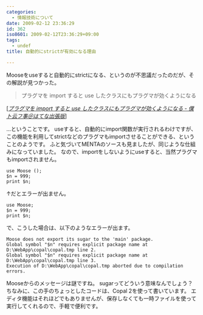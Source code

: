 ```yaml
---
categories:
  - 情報技術について
date: 2009-02-12 23:36:29
id: 362
iso8601: 2009-02-12T23:36:29+09:00
tags:
  - undef
title: 自動的にstrictが有効になる理由

---
```


<p>Mooseをuseすると自動的にstrictになる、というのが不思議だったのだが、その解説が見つかった。</p>

<blockquote cite="http://d.hatena.ne.jp/vkgtaro/20090211/1234337390" title="プラグマを import すると use したクラスにもプラグマが効くようになる - 僕ト云フ事＠はてな出張版" class="blockquote"><p>プラグマを import すると use したクラスにもプラグマが効くようになる</p></blockquote>

<div class="cite">[<cite><a href="http://d.hatena.ne.jp/vkgtaro/20090211/1234337390" target="_blank">プラグマを import すると use したクラスにもプラグマが効くようになる - 僕ト云フ事＠はてな出張版</a></cite>]</div>

<p>&#133;ということです。
useすると、自動的にimport関数が実行されるわけですが、この機能を利用してstrictなどのプラグマもimportさせることができる、ということのようです。
ふと気づいてMENTAのソースも見ましたが、同じような仕組みになっていました。
なので、importをしないようにuseすると、当然プラグマもimportされません。</p>

<pre><code>use Moose ();
&#36;n = 999;
print &#36;n;
</code></pre>

<p>↑だとエラーが出ません。</p>

<pre><code>use Moose;
&#36;n = 999;
print &#36;n;
</code></pre>

<p>で、こうした場合は、以下のようなエラーが出ます。</p>

<pre><code>Moose does not export its sugar to the 'main' package.
Global symbol &#34;&#36;n&#34; requires explicit package name at D:\WebApp\copal\copal.tmp line 2.
Global symbol &#34;&#36;n&#34; requires explicit package name at D:\WebApp\copal\copal.tmp line 3.
Execution of D:\WebApp\copal\copal.tmp aborted due to compilation errors.
</code></pre>

<p>Mooseからのメッセージは謎ですね。
sugarってどういう意味なんでしょう？
ちなみに、この手のちょっとしたコードは、Copal 2を使って書いています。
エディタ機能はそれほどでもありませんが、保存しなくても一時ファイルを使って実行してくれるので、手軽で便利です。</p>
    	